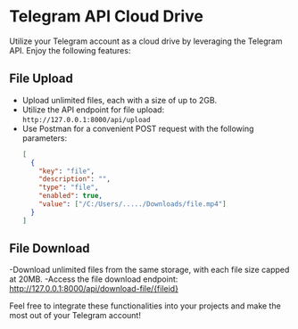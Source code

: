 # Telegram API Cloud Drive

Utilize your Telegram account as a cloud drive by leveraging the Telegram API. Enjoy the following features:

## File Upload
- Upload unlimited files, each with a size of up to 2GB.
- Utilize the API endpoint for file upload: `http://127.0.0.1:8000/api/upload`
- Use Postman for a convenient POST request with the following parameters:
  ```json
  [
    {
      "key": "file",
      "description": "",
      "type": "file",
      "enabled": true,
      "value": ["/C:/Users/...../Downloads/file.mp4"]
    }
  ]
## File Download
-Download unlimited files from the same storage, with each file size capped at 20MB.
-Access the file download endpoint: http://127.0.0.1:8000/api/download-file/{fileid}

Feel free to integrate these functionalities into your projects and make the most out of your Telegram account!
